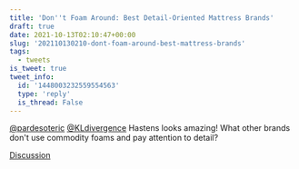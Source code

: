 ```yaml
---
title: 'Don''t Foam Around: Best Detail-Oriented Mattress Brands'
draft: true
date: 2021-10-13T02:10:47+00:00
slug: '202110130210-dont-foam-around-best-mattress-brands'
tags:
  - tweets
is_tweet: true
tweet_info:
  id: '1448003232559554563'
  type: 'reply'
  is_thread: False
---
```




[@pardesoteric](https://x.com/pardesoteric) [@KLdivergence](https://x.com/KLdivergence) Hastens looks amazing! What other brands don't use commodity foams and pay attention to detail?

[Discussion](https://x.com/sytelus/status/1448003232559554563)
